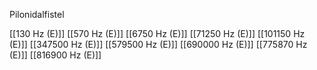 Pilonidalfistel

[[130 Hz (E)]]
[[570 Hz (E)]]
[[6750 Hz (E)]]
[[71250 Hz (E)]]
[[101150 Hz (E)]]
[[347500 Hz (E)]]
[[579500 Hz (E)]]
[[690000 Hz (E)]]
[[775870 Hz (E)]]
[[816900 Hz (E)]]